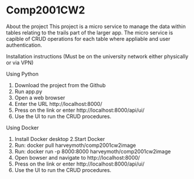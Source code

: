 # Comp2001CW2

About the project
This project is a micro service to manage the data within tables relating to the trails part of the larger app. The micro service is capible of CRUD operations for each table where appliable and user authentication.


Installation instructions (Must be on the university network either physically or via VPN)

Using Python
1. Download the project from the Github
2. Run app.py
3. Open a web browser
4. Enter the URL http://localhost:8000/
5. Press on the link or enter http://localhost:8000/api/ui/
6. Use the UI to run the CRUD procedures.



Using Docker 
1. Install Docker desktop
2.Start Docker
3. Run: docker pull harveymoth/comp2001cw2image
4. Run: docker run -p 8000:8000 harveymoth/comp2001cw2image
5. Open bowser and navigate to http://localhost:8000/
5. Press on the link or enter http://localhost:8000/api/ui/
6. Use the UI to run the CRUD procedures.